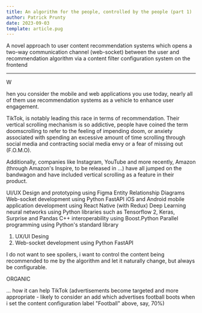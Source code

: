 ```yaml
---
title: An algorithm for the people, controlled by the people (part 1)
author: Patrick Prunty
date: 2023-09-03
template: article.pug
---
```


A novel approach to user content recommendation systems which opens a two-way communication channel (web-socket) between the user and
recommendation algorithm via a content filter configuration system on the frontend

---

<div class="drop-cap">W</div><p>hen you consider the mobile and web applications you use today, nearly all of them use
recommendation systems as a vehicle to enhance user engagement.
</p>

TikTok, is notably leading this race in terms of recommendation. Their vertical scrolling mechanism is so addictive,
people have coined the term doomscrolling to refer to the feeling of impending doom, or anxiety associated with spending
an excessive amount of time scrolling through social media and contracting social media envy or a fear of missing out 
(F.O.M.O).

Additionally, companies like Instagram, YouTube and more recently, Amazon (through Amazon's Inspire, to be released
in …) have all jumped on the bandwagon and have included vertical scrolling as a feature in their product.

UI/UX Design and prototyping using Figma
Entity Relationship Diagrams
Web-socket development using Python FastAPI
iOS and Android mobile application development using React Native (with Redux)
Deep Learning neural networks using Python libraries such as Tensorflow 2, Keras, Surprise and Pandas
C++ interoperability using Boost.Python
Parallel programming using Python's standard library

1. UX/UI Desing
2. Web-socket development using Python FastAPI




I do not want to see spoilers, i want to control the content being recommended to me by the algorithm and let it naturally 
change, but always be configurable.

ORGANIC 



... how it can help TikTok (advertisements become targeted and more appropriate - likely to consider an add which advertises
football boots when i set the content configuration label "Football" above, say, 70%)

